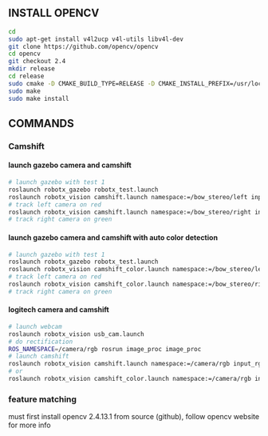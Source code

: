 INSTALL OPENCV
--------------
```bash
cd
sudo apt-get install v4l2ucp v4l-utils libv4l-dev
git clone https://github.com/opencv/opencv
cd opencv
git checkout 2.4
mkdir release
cd release
sudo cmake -D CMAKE_BUILD_TYPE=RELEASE -D CMAKE_INSTALL_PREFIX=/usr/local ..
sudo make
sudo make install
```

COMMANDS
--------

### Camshift ###
#### launch gazebo camera and camshift ####
```bash
# launch gazebo with test 1
roslaunch robotx_gazebo robotx_test.launch
roslaunch robotx_vision camshift.launch namespace:=/bow_stereo/left input_rgb_image:=image_raw
# track left camera on red
roslaunch robotx_vision camshift.launch namespace:=/bow_stereo/right input_rgb_image:=image_raw
# track right camera on green
```
#### launch gazebo camera and camshift with auto color detection ####
```bash
# launch gazebo with test 1
roslaunch robotx_gazebo robotx_test.launch
roslaunch robotx_vision camshift_color.launch namespace:=/bow_stereo/left input_rgb_image:=image_raw color_under_detect:=red
# track left camera on red
roslaunch robotx_vision camshift_color.launch namespace:=/bow_stereo/right input_rgb_image:=image_raw color_under_detect:=green
# track right camera on green
```

#### logitech camera and camshift ####
```bash
# launch webcam
roslaunch robotx_vision usb_cam.launch
# do rectification
ROS_NAMESPACE=/camera/rgb rosrun image_proc image_proc
# launch camshift
roslaunch robotx_vision camshift.launch namespace:=/camera/rgb input_rgb_image:=image_rect_color
# or 
roslaunch robotx_vision camshift_color.launch namespace:=/camera/rgb input_rgb_image:=image_rect_color color_under_detect:=red
```

### feature matching ###
must first install opencv 2.4.13.1 from source (github),
follow opencv website for more info


